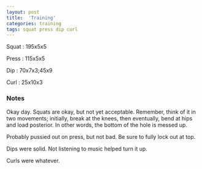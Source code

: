 ```yaml
---
layout: post
title:  'Training'
categories: training
tags: squat press dip curl
---
```


Squat       :   195x5x5

Press       :   115x5x5

Dip         :   70x7x3;45x9

Curl        :   25x10x3

### Notes

Okay day. Squats are okay, but not yet acceptable. Remember, think of it in two
movements; initially, break at the knees, then eventually, bend at hips and load
posterior. In other words, the bottom of the hole is messed up.

Probably pussied out on press, but not bad. Be sure to fully lock out at top.

Dips were solid. Not listening to music helped turn it up.

Curls were whatever.
